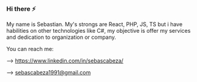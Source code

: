 ### Hi there ⚡

My name is Sebastian. My's strongs are React, PHP, JS, TS but i have habilities on other technologies like C#, my objective is offer my services and dedication to organization or company.

You can reach me:

--> https://www.linkedin.com/in/sebascabeza/

--> sebascabeza1991@gmail.com


<!--
**ReChanfle/ReChanfle** is a ✨ _special_ ✨ repository because its `README.md` (this file) appears on your GitHub profile.

Here are some ideas to get you started:

- 🔭 I’m currently working on ...
- 🌱 I’m currently learning ...
- 👯 I’m looking to collaborate on ...
- 🤔 I’m looking for help with ...
- 💬 Ask me about ...
- 📫 How to reach me: ...
- 😄 Pronouns: ...
- ⚡ Fun fact: ...
-->
